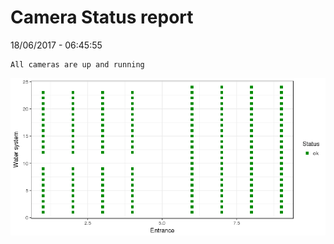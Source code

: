 Camera Status report
================
18/06/2017 - 06:45:55

    All cameras are up and running

![](camreport_files/figure-markdown_github/unnamed-chunk-2-1.png)
